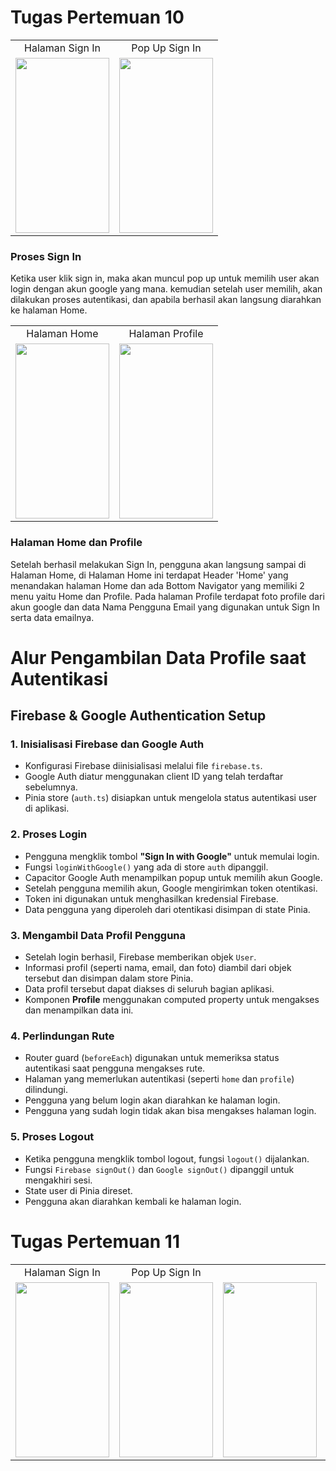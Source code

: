 # Tugas Pertemuan 10

<table align="center">
  <tr align="center">
    <td>Halaman Sign In</td>
    <td>Pop Up Sign In</td>
  </tr>
  <tr>
    <td><img src="https://github.com/user-attachments/assets/761342b1-73cf-4c6f-a453-160774ded147" width="150" height="280"></td>
    <td><img src="https://github.com/user-attachments/assets/2016c97a-9a69-48c5-a482-5963e1a6c8f2" width="150" height="280"></td>
  </tr>
</table>

### Proses Sign In

Ketika user klik sign in, maka akan muncul pop up untuk memilih user akan login dengan akun google yang mana. kemudian setelah user memilih, akan dilakukan proses autentikasi, dan apabila berhasil akan langsung diarahkan ke halaman Home.


<table align="center">
  <tr align="center">
    <td>Halaman Home</td>
    <td>Halaman Profile</td>
  </tr>
  <tr>
    <td><img src="https://github.com/user-attachments/assets/209d7970-501d-4c56-8afa-f29be2ca76c7" width="150" height="280"></td>
    <td><img src="https://github.com/user-attachments/assets/bd00fd64-7392-49b6-98dc-a24a4367b0bb" width="150" height="280"></td>
  </tr>
</table>

### Halaman Home dan Profile

Setelah berhasil melakukan Sign In, pengguna akan langsung sampai di Halaman Home, di Halaman Home ini terdapat Header 'Home' yang menandakan halaman Home dan ada Bottom Navigator yang memiliki 2 menu yaitu Home dan Profile. 
Pada halaman Profile terdapat foto profile dari akun google dan data Nama Pengguna Email yang digunakan untuk Sign In serta data emailnya. 


# Alur Pengambilan Data Profile saat Autentikasi

## Firebase & Google Authentication Setup

### 1. Inisialisasi Firebase dan Google Auth
- Konfigurasi Firebase diinisialisasi melalui file `firebase.ts`.
- Google Auth diatur menggunakan client ID yang telah terdaftar sebelumnya.
- Pinia store (`auth.ts`) disiapkan untuk mengelola status autentikasi user di aplikasi.

### 2. Proses Login
- Pengguna mengklik tombol **"Sign In with Google"** untuk memulai login.
- Fungsi `loginWithGoogle()` yang ada di store `auth` dipanggil.
- Capacitor Google Auth menampilkan popup untuk memilih akun Google.
- Setelah pengguna memilih akun, Google mengirimkan token otentikasi.
- Token ini digunakan untuk menghasilkan kredensial Firebase.
- Data pengguna yang diperoleh dari otentikasi disimpan di state Pinia.

### 3. Mengambil Data Profil Pengguna
- Setelah login berhasil, Firebase memberikan objek `User`.
- Informasi profil (seperti nama, email, dan foto) diambil dari objek tersebut dan disimpan dalam store Pinia.
- Data profil tersebut dapat diakses di seluruh bagian aplikasi.
- Komponen **Profile** menggunakan computed property untuk mengakses dan menampilkan data ini.

### 4. Perlindungan Rute
- Router guard (`beforeEach`) digunakan untuk memeriksa status autentikasi saat pengguna mengakses rute.
- Halaman yang memerlukan autentikasi (seperti `home` dan `profile`) dilindungi.
- Pengguna yang belum login akan diarahkan ke halaman login.
- Pengguna yang sudah login tidak akan bisa mengakses halaman login.

### 5. Proses Logout
- Ketika pengguna mengklik tombol logout, fungsi `logout()` dijalankan.
- Fungsi `Firebase signOut()` dan `Google signOut()` dipanggil untuk mengakhiri sesi.
- State user di Pinia direset.
- Pengguna akan diarahkan kembali ke halaman login.

# Tugas Pertemuan 11

<table align="center">
  <tr align="center">
    <td>Halaman Sign In</td>
    <td>Pop Up Sign In</td>
  </tr>
  <tr>
    <td><img src="https://github.com/user-attachments/assets/f525c409-691c-45e4-8d37-931bae2563e7" width="150" height="280"></td>
    <td><img src="https://github.com/user-attachments/assets/3273856c-90d9-4dd9-a216-1788cfc73f7e" width="150" height="280"></td>
    <td><img src="https://github.com/user-attachments/assets/9bd33939-6509-4bfe-b262-86a2173b49e4" width="150" height="280"></td>
    <td><img src="https://github.com/user-attachments/assets/32f1a01c-da93-48b5-a38f-096913a608c1" width="150" height="280"></td>
    <td><img src="https://github.com/user-attachments/assets/1e9acc06-0850-48a5-b1b2-54ef8259053c" width="150" height="280"></td>
    <td><img src="https://github.com/user-attachments/assets/68d11c03-473a-422f-8bf6-130c5dfbe6a6" width="150" height="280"></td>
    <td><img src="https://github.com/user-attachments/assets/ee38300d-15ed-4989-8401-9ef674751fe1" width="150" height="280"></td>
    
    
  </tr>
</table>



